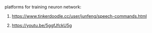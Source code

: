 platforms for training neuron network:
1. https://www.tinkerdoodle.cc/user/junfeng/speech-commands.html

1. https://youtu.be/5ggfJfckU5g
